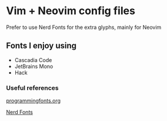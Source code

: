 # Vim + Neovim config files

Prefer to use Nerd Fonts for the extra glyphs, mainly for Neovim

## Fonts I enjoy using

* Cascadia Code
* JetBrains Mono
* Hack

### Useful references

[programmingfonts.org](https://www.programmingfonts.org/)

[Nerd Fonts](https://www.nerdfonts.com/font-downloads)
